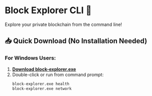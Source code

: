 # Block Explorer CLI 🚀

Explore your private blockchain from the command line!

## 📥 Quick Download (No Installation Needed)

### For Windows Users:
1. **[Download block-explorer.exe](block-explorer-global/block-explorer.exe)**
2. Double-click or run from command prompt:
   ```cmd
   block-explorer.exe health
   block-explorer.exe network